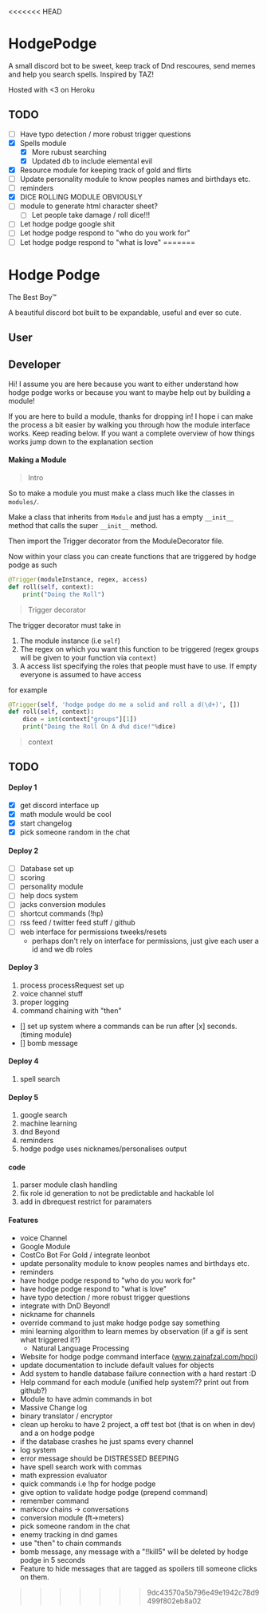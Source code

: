 <<<<<<< HEAD
# HodgePodge

A small discord bot to be sweet, keep track of Dnd rescoures, send memes and help you search spells.
Inspired by TAZ!

Hosted with <3 on Heroku

## TODO

- [ ] Have typo detection / more robust trigger questions
- [X] Spells module
    - [X] More rubust searching
    - [X] Updated db to include elemental evil
- [X] Resource module for keeping track of gold and flirts
- [ ] Update personality module to know peoples names and birthdays etc.
- [ ] reminders
- [X] DICE ROLLING MODULE OBVIOUSLY
- [ ] module to generate html character sheet?
    - [ ] Let people take damage / roll dice!!!
- [ ] Let hodge podge google shit
- [ ] Let hodge podge respond to "who do you work for"
- [ ] Let hodge podge respond to "what is love"
=======
# Hodge Podge

The Best Boy™

A beautiful discord bot built to be expandable, useful and ever so cute.

## User


## Developer

Hi! I assume you are here because you want to either understand how hodge podge works or because you want to maybe help out by building a module!

If you are here to build a module, thanks for dropping in! I hope i can make the process a bit easier by walking you through how the module interface works. Keep reading below. If you want a complete overview of how things works jump down to the explanation section

#### Making a Module

> Intro

So to make a module you must make a class much like the classes in `modules/`.

Make a class that inherits from `Module` and just has a empty `__init__` method that calls the super `__init__` method.

Then import the Trigger decorator from the ModuleDecorator file.

Now within your class you can create functions that are triggered by hodge podge as such

```python
@Trigger(moduleInstance, regex, access)
def roll(self, context):
    print("Doing the Roll")
```

> Trigger decorator

The trigger decorator must take in
1. The module instance (i.e `self`)
2. The regex on which you want this function to be triggered (regex groups will be given to your function via `context`)
3. A access list specifying the roles that people must have to use. If empty everyone is assumed to have access

for example

```python
@Trigger(self, 'hodge podge do me a solid and roll a d(\d+)', [])
def roll(self, context):
    dice = int(context["groups"][1])
    print("Doing the Roll On A d%d dice!"%dice)
```

> context



## TODO

#### Deploy 1

- [X] get discord interface up
- [X] math module would be cool
- [X] start changelog
- [X] pick someone random in the chat

#### Deploy 2

- [ ] Database set up
- [ ] scoring
- [ ] personality module
- [ ] help docs system
- [ ] jacks conversion modules
- [ ] shortcut commands (!hp)
- [ ] rss feed / twitter feed stuff / github
- [ ] web interface for permissions tweeks/resets
  - perhaps don't rely on interface for permissions, just give each user a id and we db roles  

#### Deploy 3

1. process processRequest set up
2. voice channel stuff
3. proper logging
4. command chaining with "then"
- [] set up system where a commands can be run after [x] seconds. (timing module)
- [] bomb message

#### Deploy 4

1. spell search

#### Deploy 5

1. google search
2. machine learning
3. dnd Beyond
4. reminders
5. hodge podge uses nicknames/personalises output

#### code

1. parser module clash handling
2. fix role id generation to not be predictable and hackable lol
3. add in dbrequest restrict for paramaters

#### Features
- voice Channel
- Google Module
- CostCo Bot For Gold / integrate leonbot
- update personality module to know peoples names and birthdays etc.
- reminders
- have hodge podge respond to "who do you work for"
- have hodge podge respond to "what is love"
- have typo detection / more robust trigger questions
- integrate with DnD Beyond!
- nickname for channels
- override command to just make hodge podge say something
- mini learning algorithm to learn memes by observation (if a gif is sent what triggered it?)
  - Natural Language Processing
- Website for hodge podge command interface (www.zainafzal.com/hpci)
- update documentation to include default values for objects
- Add system to handle database failure connection with a hard restart :D
- Help command for each module (unified help system?? print out from github?)
- Module to have admin commands in bot
- Massive Change log
- binary translator / encryptor
- clean up heroku to have 2 project, a off test bot (that is on when in dev) and a on hodge podge
- if the database crashes he just spams every channel
- log system
- error message should be DISTRESSED BEEPING
- have spell search work with commas
- math expression evaluator
- quick commands i.e !hp for hodge podge
- give option to validate hodge podge (prepend command)
- remember command
- markcov chains -> conversations
- conversion module (ft->meters)
- pick someone random in the chat
- enemy tracking in dnd games
- use "then" to chain commands
- bomb message, any message with a "!!kill5" will be deleted by hodge podge in 5 seconds
- Feature to hide messages that are tagged as spoilers till someone clicks on them. 
>>>>>>> 9dc43570a5b796e49e1942c78d9499f802eb8a02
